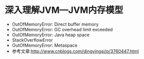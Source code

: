# 深入理解JVM—JVM内存模型

* OutOfMemoryError: Direct buffer memory
* OutOfMemoryError: GC overhead limit exceeded
* OutOfMemoryError: Java heap space
* StackOverflowError
* OutOfMemoryError: Metaspace
* 参考文章:http://www.cnblogs.com/dingyingsi/p/3760447.html